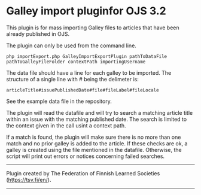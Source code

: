 # Galley import pluginfor OJS 3.2

This plugin is for mass importing Galley files to articles that have been already published in OJS.

The plugin can only be used from the command line.

`php importExport.php GalleyImportExportPlugin pathToDataFile pathToGalleyFileFolder contextPath importingUsername`

The data file should have a line for each galley to be imported. The structure of a single line with # being the delimeter is:

`articleTitle#issuePublishedDate#file#fileLabel#fileLocale`

See the example data file in the repository.

The plugin will read the datafile and will try to search a matching article title within an issue with the matching published date. The search is limited to the context given in the call usint a context path.

If a match is found, the plugin will make sure there is no more than one match and no prior galley is added to the article. If these checks are ok, a galley is created using the file mentioned in the datafile. Otherwise, the script will print out errors or notices concerning failed searches.

***
Plugin created by The Federation of Finnish Learned Societies (https://tsv.fi/en/).
***
